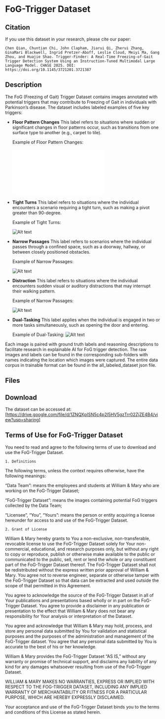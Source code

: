 # FoG-Trigger Dataset

## **Citation**  
If you use this dataset in your research, please cite our paper:  

```
Chen Qian, Chuntian Chi, John Clapham, Jiarui Qi, Zherui Zhang, GinaMari Blackwell, Ingrid Pretzer-Aboff, Leslie Cloud, Meiyi Ma, Gang Zhou, and Huajie Shao. Trigger-Finder: A Real-Time Freezing-of-Gait Trigger Detection System Using an Instruction-Tuned Multimodal Large Language Model. CHASE 2025. DOI: https://doi.org/10.1145/3721201.3721387
``` 

## **Description**  
The FoG (Freezing of Gait) Trigger Dataset contains images annotated with potential triggers that may contribute to Freezing of Gait in individuals with Parkinson’s disease. The dataset includes labeled examples of five key triggers:  
- **Floor Pattern Changes**
  This label refers to situations where sudden or significant changes in floor patterns occur, such as transitions from one surface type to another (e.g., carpet to tile).
  
  Example of Floor Pattern Changes:
  
  ![Alt text](examples/floor_pattern_changes_1.pdf)

- **Tight Turns**
  This label refers to situations where the individual encounters a scenario requiring a tight turn, such as making a pivot greater than 90-degree.
  
  Example of Tight Turns:
  
  ![Alt text](examples/tight_turn_4.png)
  
- **Narrow Passages**
  This label refers to scenarios where the individual passes through a confined space, such as a doorway, hallway, or between closely positioned obstacles.
  
  Example of Narrow Passages:
  
  ![Alt text](examples/narrow_passage_4.png)
  
- **Distraction**
  This label refers to situations where the individual encounters sudden visual or auditory distractions that may interrupt their walking pattern.
  
  Example of Narrow Passages:
  
  ![Alt text](examples/distraction_4.png)
  
- **Dual-Tasking**
  This label applies when the individual is engaged in two or more tasks simultaneously, such as opening the door and entering.
  
  Example of Dual-Tasking:
  ![Alt text](examples/dual_tasking_3.png)

Each image is paired with ground truth labels and reasoning descriptions to facilitate research in explainable AI for FoG trigger detection. The raw images and labels can be found in the corresponding sub-folders with names indicating the location which images were captured. The entire data corpus in trainable format can be found in the all_labeled_dataset json file.

## **Files**

## **Download**  
The dataset can be accessed at:  
[https://drive.google.com/file/d/1ZNQXpISN5c4p2l5HV5gzTrr02ZjZE4B4/view?usp=sharing]  



## **Terms of Use for FoG-Trigger Dataset**
You need to read and agree to the following terms of use to download and use the FoG-Trigger Dataset.
```
1. Definitions
```
The following terms, unless the context requires otherwise, have the following meanings:

“Data Team”: means the employees and students at William & Mary who are working on the FoG-Trigger Dataset;

“FoG-Trigger Dataset”: means the images containing potential FoG triggers collected by the Data Team;

“Licensee”, “You”, “Yours”: means the person or entity acquiring a license hereunder for access to and use of the FoG-Trigger Dataset.
```
2. Grant of License
```
William & Mary hereby grants to You a non-exclusive, non-transferable, revocable license to use the FoG-Trigger Dataset solely for Your non-commercial, educational, and research purposes only, but without any right to copy or reproduce, publish or otherwise make available to the public or communicated to the public, sell, rent or lend the whole or any constituent part of the FoG-Trigger Dataset thereof. The FoG-Trigger Dataset shall not be redistributed without the express written prior approval of William & Mary. You agree not to reverse engineer, separate or otherwise tamper with the FoG-Trigger Dataset so that data can be extracted and used outside the scope of that permitted in this Agreement.

You agree to acknowledge the source of the FoG-Trigger Dataset in all of Your publications and presentations based wholly or in part on the FoG-Trigger Dataset. You agree to provide a disclaimer in any publication or presentation to the effect that William & Mary does not bear any responsibility for Your analysis or interpretation of the Dataset.

You agree and acknowledge that William & Mary may hold, process, and store any personal data submitted by You for validation and statistical purposes and the purposes of the administration and management of the FoG-Trigger dataset. You agree that any personal data submitted by You is accurate to the best of his or her knowledge.

William & Mary provides the FoG-Trigger Dataset “AS IS,” without any warranty or promise of technical support, and disclaims any liability of any kind for any damages whatsoever resulting from use of the FoG-Trigger Dataset.

WILLIAM & MARY MAKES NO WARRANTIES, EXPRESS OR IMPLIED WITH RESPECT TO THE FOG-TRIGGER DATASET, INCLUDING ANY IMPLIED WARRANTY OF MERCHANTABILITY OR FITNESS FOR A PARTICULAR PURPOSE, WHICH ARE HEREBY EXPRESSLY DISCLAIMED.

Your acceptance and use of the FoG-Trigger Dataset binds you to the terms and conditions of this License as stated herein.
